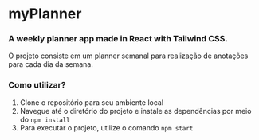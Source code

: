 # myPlanner
### A weekly planner app made in React with Tailwind CSS.

O projeto consiste em um planner semanal para realização de anotações para cada dia da semana. 

### Como utilizar?
1. Clone o repositório para seu ambiente local
2. Navegue até o diretório do projeto e instale as dependências por meio do `npm install`
3. Para executar o projeto, utilize o comando `npm start`
